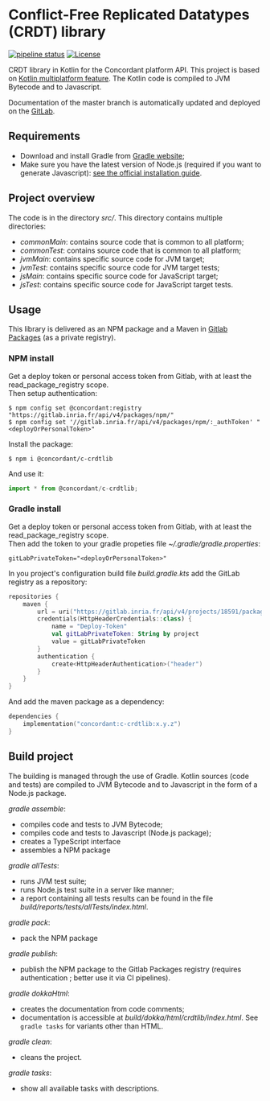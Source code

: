 # Conflict-Free Replicated Datatypes (CRDT) library

[![pipeline status](https://gitlab.inria.fr/concordant/software/crdtlib-kotlin/badges/master/pipeline.svg)](https://gitlab.inria.fr/concordant/software/crdtlib-kotlin/commits/master)
[![License](https://img.shields.io/badge/license-MIT-green)](https://opensource.org/licenses/MIT)

CRDT library in Kotlin for the Concordant platform API. This project is based on [Kotlin
multiplatform feature](https://kotlinlang.org/docs/reference/multiplatform.html). The Kotlin code is
compiled to JVM Bytecode and to Javascript.

Documentation of the master branch is automatically updated and deployed on the [GitLab](https://concordant.gitlabpages.inria.fr/software/c-crdtlib/c-crdtlib).

## Requirements

- Download and install Gradle from [Gradle website](https://gradle.org/install/);
- Make sure you have the latest version of Node.js (required if you want to generate Javascript):
  [see the official installation guide](https://nodejs.org/en/download/).

## Project overview

The code is in the directory *src/*. This directory contains multiple directories:

- *commonMain*: contains source code that is common to all platform;
- *commonTest*: contains source code that is common to all platform;
- *jvmMain*: contains specific source code for JVM target;
- *jvmTest*: contains specific source code for JVM target tests;
- *jsMain*: contains specific source code for JavaScript target;
- *jsTest*: contains specific source code for JavaScript target tests.

## Usage

This library is delivered as an NPM package and a Maven in [Gitlab Packages](
https://gitlab.inria.fr/concordant/software/c-crdtlib/-/packages) (as a private
registry).

### NPM install

Get a deploy token or personal access token from Gitlab,
with at least the read_package_registry scope.  
Then setup authentication:
``` shell
$ npm config set @concordant:registry "https://gitlab.inria.fr/api/v4/packages/npm/"
$ npm config set '//gitlab.inria.fr/api/v4/packages/npm/:_authToken' "<deployOrPersonalToken>"
```

Install the package:
``` shell
$ npm i @concordant/c-crdtlib
```

And use it:
``` typescript
import * from @concordant/c-crdtlib;
```

### Gradle install

Get a deploy token or personal access token from Gitlab, with at least the
read_package_registry scope.  
Then add the token to your gradle propeties file *~/.gradle/gradle.properties*:
```
gitLabPrivateToken="<deployOrPersonalToken>"
```

In you project's configuration build file *build.gradle.kts* add the GitLab
registry as a repository:
```kotlin
repositories {
    maven {
        url = uri("https://gitlab.inria.fr/api/v4/projects/18591/packages/maven")
        credentials(HttpHeaderCredentials::class) {
            name = "Deploy-Token"
            val gitLabPrivateToken: String by project
            value = gitLabPrivateToken
        }
        authentication {
            create<HttpHeaderAuthentication>("header")
        }
    }
}
```

And add the maven package as a dependency:
```kotlin
dependencies {
    implementation("concordant:c-crdtlib:x.y.z")
}
```

## Build project

The building is managed through the use of Gradle. Kotlin sources (code and tests) are compiled to
JVM Bytecode and to Javascript in the form of a Node.js package.

*gradle assemble*:
- compiles code and tests to JVM Bytecode;
- compiles code and tests to Javascript (Node.js package);
- creates a TypeScript interface
- assembles a NPM package

*gradle allTests*:
- runs JVM test suite;
- runs Node.js test suite in a server like manner;
- a report containing all tests results can be found in the file
  *build/reports/tests/allTests/index.html*.

*gradle pack*:
- pack the NPM package

*gradle publish*:
- publish the NPM package to the Gitlab Packages registry
  (requires authentication ; better use it via CI pipelines).

*gradle dokkaHtml*:
- creates the documentation from code comments;
- documentation is accessible at *build/dokka/html/crdtlib/index.html*.
See `gradle tasks` for variants other than HTML.

*gradle clean*:
- cleans the project.

*gradle tasks*:
- show all available tasks with descriptions.
